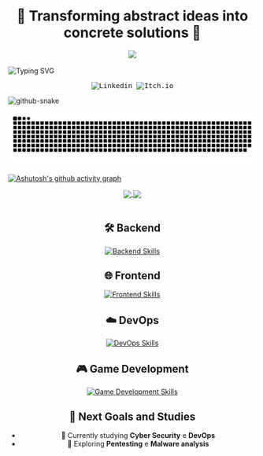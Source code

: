 <h1  align="center">🎰 Transforming abstract ideas into concrete solutions 🎰</h1>

<div align="center">
<img src="https://i.pinimg.com/originals/89/bb/06/89bb06251fb7401e094b1f6d71f3d3f4.gif">
</div>

![Typing SVG](https://readme-typing-svg.demolab.com?font=Fira+Code&pause=1000&color=FF007F&center=true&vCenter=true&width=1000&lines=Hey+bawer%2C+my+name+is+Athos+Aurélio;I+am+a+Backend+Developer+and+Game+Creator;Welcome+to+my+Github)

<samp>
  <p align="center">
    <a href="https://www.linkedin.com/in/athosaurelio/" target="_blank" style="text-decoration: none;">
        <img src="https://img.shields.io/badge/linkedin-1a1b27?style=for-the-badge&logo=linkedin&logoColor=FF007F" alt="Linkedin">
    </a>
    </a>
        <a href="https://huotes.itch.io/" target="_blank" style="text-decoration: none;">
        <img src="https://img.shields.io/badge/itch.io-1a1b27?style=for-the-badge&logo=itch.io&logoColor=FF007F" alt="Itch.io">
    </a>
  </p>
</samp>


<picture>
  <source media="(prefers-color-scheme: dark)" srcset="github-snake-dark.svg" />
  <img alt="github-snake" src="github-snake.svg" />
</picture>

  <source
    media="(prefers-color-scheme: dark)"
   srcset="
      https://raw.githubusercontent.com/platane/snk/output/github-contribution-grid-snake-dark.svg
    "
  />
  <img
    alt="github contribution grid snake animation"
    src="https://raw.githubusercontent.com/platane/snk/output/github-contribution-grid-snake.svg"
  />
</picture>

[![Ashutosh's github activity graph](https://github-readme-activity-graph.vercel.app/graph?username=Huotes&theme=merko)](https://github.com/ashutosh00710/github-readme-activity-graph)

<div align="center">
<a href="https://github.com/huotes">
<img  height="160em" align="center" src="https://github-readme-stats.vercel.app/api/top-langs/?username=huotes&layout=compact&langs_count=7&theme=radical"/>
<img  height="160em" align="center" src="https://github-readme-stats.vercel.app/api?username=huotes&theme=radical" />
</div>


<div align="center">
</a> 

<br />
  
## 🛠 Backend
<div align="center">
  <a href="https://skillicons.dev">
    <img src="https://skillicons.dev/icons?i=python,php,c,cpp,rust,git,sqlite,mysql,postgres,mongodb" alt="Backend Skills" />
  </a>
</div>

## 🌐 Frontend
<div align="center">
  <a href="https://skillicons.dev">
    <img src="https://skillicons.dev/icons?i=html,css,javascript,typescript" alt="Frontend Skills" />
  </a>
</div>

## ☁️ DevOps
<div align="center">
  <a href="https://skillicons.dev">
    <img src="https://skillicons.dev/icons?i=grafana,jenkins,docker,kubernetes,aws" alt="DevOps Skills" />
  </a>
</div>

## 🎮 Game Development
<div align="center">
  <a href="https://skillicons.dev">
    <img src="https://skillicons.dev/icons?i=gamemakerstudio,godot" alt="Game Development Skills" />
  </a>
</div>

## 🎯 Next Goals and Studies
- 🌱 Currently studying **Cyber Security** e **DevOps**
- 🚀 Exploring **Pentesting** e **Malware analysis**

